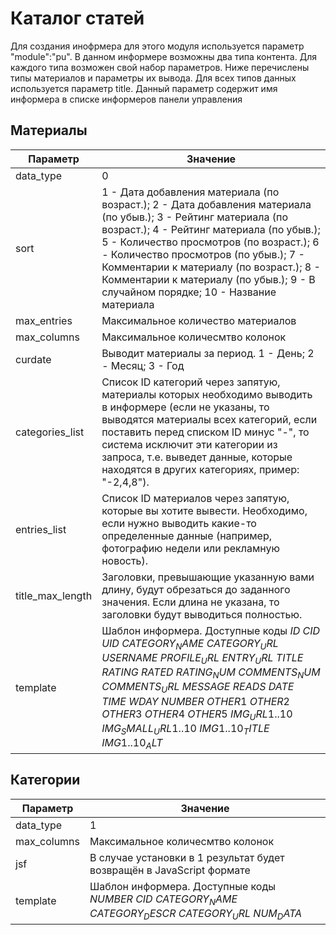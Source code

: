 # Каталог статей

Для создания инофрмера для этого модуля используется параметр "module":"pu". В данном информере возможны два типа контента. Для каждого типа возможен свой набор параметров. Ниже перечислены типы материалов и параметры их вывода. Для всех типов данных используется параметр title. Данный параметр содержит имя информера в списке информеров панели управления

## Материалы
| Параметр | Значение |
| ------ | ------ |
| data_type | 0 |
| sort | 1 - Дата добавления материала (по возраст.); 2 - Дата добавления материала (по убыв.); 3 - Рейтинг материала (по возраст.); 4 - Рейтинг материала (по убыв.); 5 - Количество просмотров (по возраст.); 6 - Количество просмотров (по убыв.); 7 - Комментарии к материалу (по возраст.); 8 - Комментарии к материалу (по убыв.); 9 - В случайном порядке; 10 - Название материала |
| max_entries | Максимальное количество материалов |
| max_columns | Максимальное количесмтво колонок |
| curdate | Выводит материалы за период. 1 - День; 2 - Месяц; 3 - Год |
| categories_list | Список ID категорий через запятую, материалы которых необходимо выводить в информере (если не указаны, то выводятся материалы всех категорий, если поставить перед списком ID минус "-", то система исключит эти категории из запроса, т.е. выведет данные, которые находятся в других категориях, пример: "-2,4,8"). |
| entries_list | Список ID материалов через запятую, которые вы хотите вывести. Необходимо, если нужно выводить какие-то определенные данные (например, фотографию недели или рекламную новость). |
| title_max_length | Заголовки, превышающие указанную вами длину, будут обрезаться до заданного значения. Если длина не указана, то заголовки будут выводиться полностью. |
| template | Шаблон информера. Доступные коды $ID$ $CID$ $UID$ $CATEGORY_NAME$ $CATEGORY_URL$ $USERNAME$ $PROFILE_URL$ $ENTRY_URL$ $TITLE$ $RATING$ $RATED$ $RATING_NUM$ $COMMENTS_NUM$ $COMMENTS_URL$ $MESSAGE$ $READS$ $DATE$ $TIME$ $WDAY$ $NUMBER$ $OTHER1$ $OTHER2$ $OTHER3$ $OTHER4$ $OTHER5$ $IMG_URL1..10$ $IMG_SMALL_URL1..10$ $IMG1..10_TITLE$ $IMG1..10_ALT$ |
## Категории
| Параметр | Значение |
| ------ | ------ |
| data_type | 1 |
| max_columns | Максимальное количесмтво колонок |
| jsf | В случае установки в 1 результат будет возвращён в JavaScript формате |
| template | Шаблон информера. Доступные коды $NUMBER$ $CID$ $CATEGORY_NAME$ $CATEGORY_DESCR$ $CATEGORY_URL$ $NUM_DATA$ |

